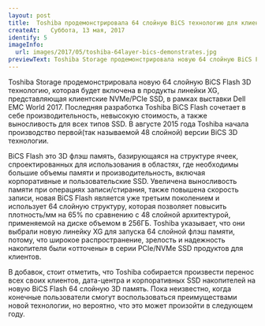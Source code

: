 ```yaml
---
layout: post
title:  Toshiba продемонстрировала 64 слойную BiCS технологию для клиентских NVMe SSD
createAt:   Суббота, 13 мая, 2017
identify: 5
imageInfo:
  url: images/2017/05/toshiba-64layer-bics-demonstrates.jpg
previewText: Toshiba Storage продемонстрировала новую 64 слойную BiCS Flash 3D технологию, которая будет включена в продукты линейки XG, представляющая клиентские NVMe/PCIe SSD, в рамках выставки Dell EMC World 2017. Последняя разработка Toshiba BiCS Flash сочетает в себе производительность, невысокую стоимость, а также выносливость для всех типов SSD. В августе 2015 года Toshiba начала производство первой(так называемой 48 слойной) версии BiCS 3D технологии.
---
```


<div class="news-text">

  <p>Toshiba Storage продемонстрировала новую 64 слойную BiCS Flash 3D технологию, которая будет включена в продукты линейки XG, представляющая клиентские NVMe/PCIe SSD, в рамках выставки Dell EMC World 2017. Последняя разработка Toshiba BiCS Flash сочетает в себе производительность, невысокую стоимость, а также выносливость для всех типов SSD. В августе 2015 года Toshiba начала производство первой(так называемой 48 слойной) версии BiCS 3D технологии.</p>

  <p>BiCS Flash это 3D флэш память, базирующаяся на структуре ячеек, спроектированных для использования в областях, где необходимы большие объемы памяти и производительность, включая корпоративные и пользовательские SSD. Увеличена выносливость памяти при операциях записи/стирания, также повышена скорость записи, новая BiCS Flash является уже третьим поколением и использует 64 слойную структуру, которая позволяет повысить плотность/мм на 65% по сравнению с 48 слойной архитектурой, применяемой на диске объемом в  256ГБ. Toshiba указывает, что они выбрали новую линейку XG для запуска 64 слойной флэш памяти, потому, что широкое распространение, зрелость и надежность накопителя были «отточены» в серии PCIe/NVMe SSD продуктов для клиентов.</p>

  <p>В добавок, стоит отметить, что  Toshiba собирается произвести перенос всех своих клиентов, дата-центра и корпоративных SSD накопителей на новую BiCS Flash 64 слойную 3D память. Пока неизвестно, когда конечные пользователи смогут воспользоваться преимуществами новой технологии, но вероятно, что это может произойти в следующем году.</p>

</div>
